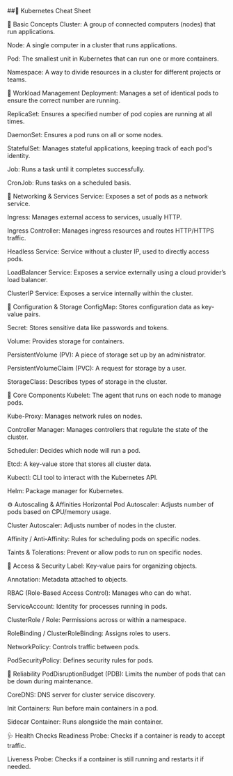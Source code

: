 ##🚀 Kubernetes Cheat Sheet

🔹 Basic Concepts Cluster: A group of connected computers (nodes) that run applications.

  Node: A single computer in a cluster that runs applications.

  Pod: The smallest unit in Kubernetes that can run one or more containers.

  Namespace: A way to divide resources in a cluster for different projects or teams.

🔁 Workload Management
Deployment: Manages a set of identical pods to ensure the correct number are running.

ReplicaSet: Ensures a specified number of pod copies are running at all times.

DaemonSet: Ensures a pod runs on all or some nodes.

StatefulSet: Manages stateful applications, keeping track of each pod's identity.

Job: Runs a task until it completes successfully.

CronJob: Runs tasks on a scheduled basis.

🔌 Networking & Services
Service: Exposes a set of pods as a network service.

Ingress: Manages external access to services, usually HTTP.

Ingress Controller: Manages ingress resources and routes HTTP/HTTPS traffic.

Headless Service: Service without a cluster IP, used to directly access pods.

LoadBalancer Service: Exposes a service externally using a cloud provider’s load balancer.

ClusterIP Service: Exposes a service internally within the cluster.

🧠 Configuration & Storage
ConfigMap: Stores configuration data as key-value pairs.

Secret: Stores sensitive data like passwords and tokens.

Volume: Provides storage for containers.

PersistentVolume (PV): A piece of storage set up by an administrator.

PersistentVolumeClaim (PVC): A request for storage by a user.

StorageClass: Describes types of storage in the cluster.

🔧 Core Components
Kubelet: The agent that runs on each node to manage pods.

Kube-Proxy: Manages network rules on nodes.

Controller Manager: Manages controllers that regulate the state of the cluster.

Scheduler: Decides which node will run a pod.

Etcd: A key-value store that stores all cluster data.

Kubectl: CLI tool to interact with the Kubernetes API.

Helm: Package manager for Kubernetes.

⚙️ Autoscaling & Affinities
Horizontal Pod Autoscaler: Adjusts number of pods based on CPU/memory usage.

Cluster Autoscaler: Adjusts number of nodes in the cluster.

Affinity / Anti-Affinity: Rules for scheduling pods on specific nodes.

Taints & Tolerations: Prevent or allow pods to run on specific nodes.

🔐 Access & Security
Label: Key-value pairs for organizing objects.

Annotation: Metadata attached to objects.

RBAC (Role-Based Access Control): Manages who can do what.

ServiceAccount: Identity for processes running in pods.

ClusterRole / Role: Permissions across or within a namespace.

RoleBinding / ClusterRoleBinding: Assigns roles to users.

NetworkPolicy: Controls traffic between pods.

PodSecurityPolicy: Defines security rules for pods.

🔁 Reliability
PodDisruptionBudget (PDB): Limits the number of pods that can be down during maintenance.

CoreDNS: DNS server for cluster service discovery.

Init Containers: Run before main containers in a pod.

Sidecar Container: Runs alongside the main container.

🩺 Health Checks
Readiness Probe: Checks if a container is ready to accept traffic.

Liveness Probe: Checks if a container is still running and restarts it if needed.
